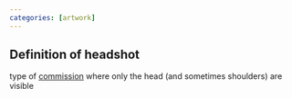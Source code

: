 ```yaml
---
categories: [artwork]
---
```

## Definition of headshot

type of [commission](./commission) where only the head (and sometimes shoulders) are visible

